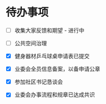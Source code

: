 # 待办事项

- [ ] 收集大家反馈和期望 - 进行中
- [ ] 公共空间治理
- [x] 健身器材乒乓球桌申请表已提交
- [x] 业委会全员信息备案，以备申请公章
- [x] 参加社区书记恳谈会
- [x] 业委会办事流程和规章已达成共识



